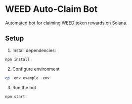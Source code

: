 # WEED Auto-Claim Bot

Automated bot for claiming WEED token rewards on Solana.

## Setup

1. Install dependencies:
```bash
npm install
```

2. Configure environment
```bash
cp .env.example .env
```

3. Run the bot
```bash
npm start
```
